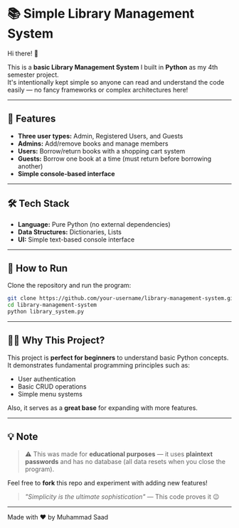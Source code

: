# 📚 Simple Library Management System

Hi there! 👋  

This is a **basic Library Management System** I built in **Python** as my 4th semester project.  
It's intentionally kept simple so anyone can read and understand the code easily — no fancy frameworks or complex architectures here!

---

## 🌟 Features
- **Three user types:** Admin, Registered Users, and Guests
- **Admins:** Add/remove books and manage members
- **Users:** Borrow/return books with a shopping cart system
- **Guests:** Borrow one book at a time (must return before borrowing another)
- **Simple console-based interface**

---

## 🛠️ Tech Stack
- **Language:** Pure Python (no external dependencies)
- **Data Structures:** Dictionaries, Lists
- **UI:** Simple text-based console interface

---

## 🚀 How to Run
Clone the repository and run the program:

```bash
git clone https://github.com/your-username/library-management-system.git
cd library-management-system
python library_system.py
```

---

## 👨‍💻 Why This Project?
This project is **perfect for beginners** to understand basic Python concepts.  
It demonstrates fundamental programming principles such as:
- User authentication
- Basic CRUD operations
- Simple menu systems

Also, it serves as a **great base** for expanding with more features.

---

## 💡 Note
> ⚠️ This was made for **educational purposes** — it uses **plaintext passwords** and has no database (all data resets when you close the program).  

Feel free to **fork** this repo and experiment with adding new features!  

> *"Simplicity is the ultimate sophistication"* — This code proves it 😉

---
Made with ❤️ by Muhammad Saad
